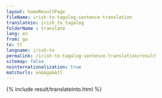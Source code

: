 ```yaml
---
layout: homeResultPage
fileName: irish-to-tagalog-sentence-translation
translatein: irish_to_tagalog
folderName : translate
lang: en
from: ga
to: tl
langname: irish-to
permalink: /irish-to-tagalog-sentence-translation/result
sitemap: false
nointernationalization: true
matchurls: en&&ga&&tl
---
```

{% include result/translateinto.html %}

<script src="/js/result/translation.js" data-foldername="{{page.folderName}}" data-lang="{{page.lang}}"></script>
